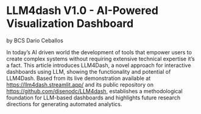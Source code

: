# LLM4dash V1.0 - AI-Powered Visualization Dashboard
by BCS Dario Ceballos

In today’s AI driven world the development of tools that
empower users to create complex systems without requiring extensive technical expertise it’s a fact. This article introduces LLM4Dash, a novel approach for interactive dashboards using LLM, showing the functionality and potential of LLM4Dash.
Based from its live demonstration available at https://llm4dash.streamlit.app/ and its public repository on https://github.com/disenodc/LLM4dash, establishes a methodological foundation for LLM-based dashboards and highlights future research directions for generating automated analytics.
